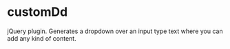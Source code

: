 customDd
========

jQuery plugin. Generates a dropdown over an input type text where you can add any kind of content.
